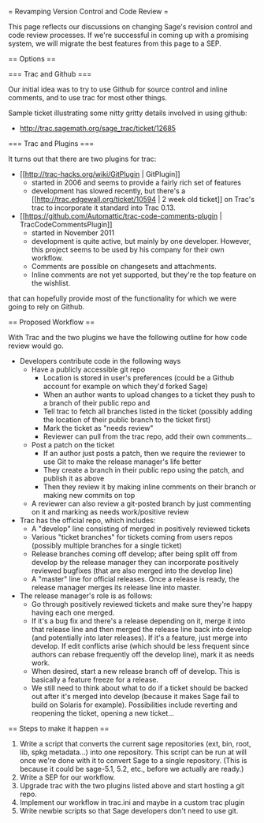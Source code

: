 = Revamping Version Control and Code Review =

This page reflects our discussions on changing Sage's revision control and code review processes.  If we're successful in coming up with a promising system, we will migrate the best features from this page to a SEP.

== Options ==

=== Trac and Github ===

Our initial idea was to try to use Github for source control and inline comments, and to use trac for most other things.

Sample ticket illustrating some nitty gritty details involved in using github:

  * http://trac.sagemath.org/sage_trac/ticket/12685

=== Trac and Plugins ===

It turns out that there are two plugins for trac:

  * [[http://trac-hacks.org/wiki/GitPlugin | GitPlugin]]
    * started in 2006 and seems to provide a fairly rich set of features
    * development has slowed recently, but there's a [[http://trac.edgewall.org/ticket/10594 | 2 week old ticket]] on Trac's trac to incorporate it standard into Trac 0.13.
  * [[https://github.com/Automattic/trac-code-comments-plugin | TracCodeCommentsPlugin]]
    * started in November 2011
    * development is quite active, but mainly by one developer.  However, this project seems to be used by his company for their own workflow.
    * Comments are possible on changesets and attachments.
    * Inline comments are not yet supported, but they're the top feature on the wishlist.

that can hopefully provide most of the functionality for which we were going to rely on Github.

== Proposed Workflow ==

With Trac and the two plugins we have the following outline for how code review would go.

  * Developers contribute code in the following ways
    * Have a publicly accessible git repo
      * Location is stored in user's preferences (could be a Github account for example on which they'd forked Sage)
      * When an author wants to upload changes to a ticket they push to a branch of their public repo and
      * Tell trac to fetch all branches listed in the ticket (possibly adding the location of their public branch to the ticket first)
      * Mark the ticket as "needs review"
      * Reviewer can pull from the trac repo, add their own comments...
    * Post a patch on the ticket
      * If an author just posts a patch, then we require the reviewer to use Git to make the release manager's life better
      * They create a branch in their public repo using the patch, and publish it as above
      * Then they review it by making inline comments on their branch or making new commits on top
    * A reviewer can also review a git-posted branch by just commenting on it and marking as needs work/positive review
  * Trac has the official repo, which includes:
    * A "develop" line consisting of merged in positively reviewed tickets
    * Various "ticket branches" for tickets coming from users repos (possibly multiple branches for a single ticket)
    * Release branches coming off develop; after being split off from develop by the release manager they can incorporate positively reviewed bugfixes (that are also merged into the develop line)
    * A "master" line for official releases.  Once a release is ready, the release manager merges its release line into master.
  * The release manager's role is as follows:
    * Go through positively reviewed tickets and make sure they're happy having each one merged.
    * If it's a bug fix and there's a release depending on it, merge it into that release line and then merged the release line back into develop (and potentially into later releases).  If it's a feature, just merge into develop.  If edit conflicts arise (which should be less frequent since authors can rebase frequently off the develop line), mark it as needs work.
    * When desired, start a new release branch off of develop.  This is basically a feature freeze for a release.
    * We still need to think about what to do if a ticket should be backed out after it's merged into develop (because it makes Sage fail to build on Solaris for example).  Possibilities include reverting and reopening the ticket, opening a new ticket...

== Steps to make it happen ==

  1. Write a script that converts the current sage repositories (ext, bin, root, lib, spkg metadata...) into one repository.  This script can be run at will once we're done with it to convert Sage to a single repository. (This is because it could be sage-5.1, 5.2, etc., before we actually are ready.)
  1. Write a SEP for our workflow.
  1. Upgrade trac with the two plugins listed above and start hosting a git repo.
  1. Implement our workflow in trac.ini and maybe in a custom trac plugin
  1. Write newbie scripts so that Sage developers don't need to use git.
